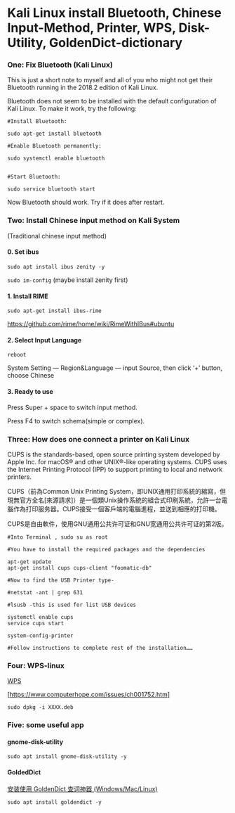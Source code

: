 
# Kali Linux install Bluetooth, Chinese Input-Method, Printer, WPS, Disk-Utility, GoldenDict-dictionary



### One:   Fix Bluetooth (Kali Linux)

    
This is just a short note to myself and all of you who might not get their Bluetooth running in the 2018.2 edition of Kali Linux.

Bluetooth does not seem to be installed with the default configuration of Kali Linux. To make it work, try the following:

```shell
#Install Bluetooth:

sudo apt-get install bluetooth

#Enable Bluetooth permanently:

sudo systemctl enable bluetooth


#Start Bluetooth:

sudo service bluetooth start
```

Now Bluetooth should work. Try if it does after restart.





### Two:  Install Chinese input method on Kali System


(Traditional chinese input method)


#### 0. Set ibus

`sudo apt install ibus zenity -y`

`sudo im-config`  (maybe install zenity first)

#### 1. Install RIME

`sudo apt-get install ibus-rime`

https://github.com/rime/home/wiki/RimeWithIBus#ubuntu


#### 2. Select Input Language

`reboot` 

System Setting — Region&Language — input Source, then click ‘+’ button, choose Chinese


#### 3. Ready to use

Press Super + space to switch input method.

Press F4 to switch schema(simple or complex).




### Three: How does one connect a printer on Kali Linux


CUPS is the standards-based, open source printing system developed by Apple Inc. for macOS® and other UNIX®-like operating systems. CUPS uses the Internet Printing Protocol (IPP) to support printing to local and network printers.

CUPS（前為Common Unix Printing System，即UNIX通用打印系統的縮寫，但現無官方全名[來源請求]）是一個類Unix操作系統的組合式印刷系統，允許一台電腦作為打印服务器。CUPS接受一個客戶端的電腦進程，並送到相應的打印機。

CUPS是自由軟件，使用GNU通用公共许可证和GNU宽通用公共许可证的第2版。 


```shell
#Into Terminal , sudo su as root

#You have to install the required packages and the dependencies 

apt-get update
apt-get install cups cups-client "foomatic-db"

#Now to find the USB Printer type-

#netstat -ant | grep 631

#lsusb -this is used for list USB devices

systemctl enable cups
service cups start

system-config-printer

#Follow instructions to complete rest of the installation……
```



### Four: WPS-linux


[WPS](linux.wps.com)

[https://www.computerhope.com/issues/ch001752.htm]

`sudo dpkg -i XXXX.deb`



### Five: some useful app


####  gnome-disk-utility

`sudo apt install gnome-disk-utility -y`


#### GoldedDict

[安装使用 GoldenDict 查词神器 (Windows/Mac/Linux)](https://www.jianshu.com/p/b6b2c1d78d7c)

`sudo apt install goldendict -y`





